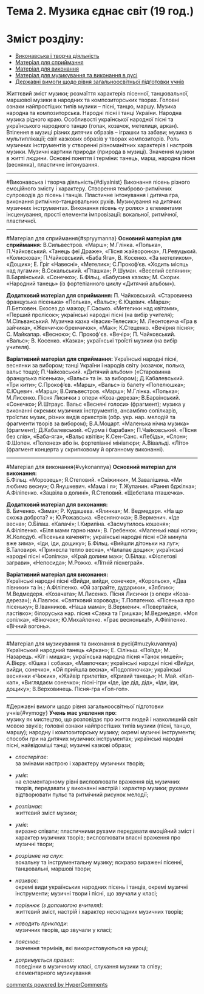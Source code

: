<div id="hypercomments_widget" class="js-hypercomments-widget invisible"></div>


Тема 2.  Музика єднає світ (19 год.)
============================================= 

Зміст розділу:
=============================================

*	[Виконавська і творча діяльність](#diyalnist)
*	[Матеріал для сприймання](#spryymanna)
*	[Матеріал для  виконання](#vykonannya)
*	[Матеріал для музикування  та  виконання в русі](#muzykuvannya)
*	[Державні вимоги  щодо рівня загальноосвітньої підготовки учнів](#vymogy)


Життєвий зміст музики; розмаїття характерів пісенної, танцювальної, маршової музики в народних та композиторських творах. Головні ознаки найпростіших типів музики – пісні, танцю, маршу. Музика народна та композиторська. Народні пісні і танці України. Народна музика рідного краю. Особливості української народної пісні та українського народного танцю (гопак, козачок, метелиця, аркан). Втілення в музиці різних дитячих образів – іграшки та забави; музика в мультиплікації; світ казкових образів у творах композиторів. Роль музичних інструментів у створенні різноманітних характерів і настроїв музики. Музичні картини природи (природа в музиці). Значення музики в житті людини.  Основні поняття і терміни: танець, марш, народна пісня (веснянка), пластичне інтонування.
<hr>

#Виконавська і творча діяльність{#diyalnist}
Виконання пісень різного емоційного змісту і характеру. Створення темброво-ритмічних супроводів до пісень і танців. Пластичне інтонування і дитяча гра, виконання ритмічно-танцювальних рухів. Музикування на дитячих музичних інструментах. Виконання пісень «у ролях» з елементами інсценування, прості елементи імпровізації: вокальної, ритмічної, пластичної.
<hr>

#Матеріал для сприймання{#spryymanna}
**Основний матеріал для сприймання:**
В.Сильвестров. «Марш»; М.Глінка. «Полька», П.Чайковський. «Танець феї Драже», «Пісня жайворонка», Л.Ревуцький. «Колискова»; П.Чайковський. «Баба Яга»,  В. Косенко. «За метеликом», «Дощик»; Е. Гріг «Навесні», «Метелик»; С.Прокоф‘єв. «Ходить місяць над лугами»; В.Сокальський. «Пташка»; Р.Шуман. «Веселий селянин»; В.Барвінський.  «Сонечко»;. Б.Фільц. «Бабусина казка»; М. Скорик. «Народний танець» (із фортепіанного циклу «Дитячий альбом»).

**Додатковий матеріал для сприймання:**
П. Чайковський. «Старовинна французька пісенька» «Полька», «Вальс»;  Є.Юцевич. «Марш»; Л.Бетховен. Екосез до мажор;    Г.Сасько. «Метелики над квітами», «Перший пролісок»; українські народні пісні (на вибір учителя); М.Сільванський. Музична казка «Івасик-Телесик»; М. Леонтовича «Гра в зайчика», «Женчичок-бренчичок», «Мак»; К.Стеценко. «Вечірня пісня»; С. Майкапар. «Весною»; С. Прокоф'єв. «Вечір»;  П. Чайковський. «Вальс»; В. Косенко. «Казка»; українські троїсті музики (на вибір учителя). 

**Варіативний матеріал для сприймання:**
Українські народні пісні, веснянки за вибором; танці України і народів світу (козачок, полька, вальс тощо); П.Чайковський. «Дитячий альбом» («Старовинна французька пісенька», «Вальс» та ін. за вибором); Д.Кабалевський. «Три кити»; С.Прокоф’єв. «Марш», «Вальс» із балету «Попелюшка»; Є.Юцевич. «Марш»; В.Сильвестров. «Марш»; М.Глінка. «Полька»; М.Лисенко. Пісня Лисички з опери «Коза-дереза»; В.Барвінський. «Сонечко»; Й.Штраус. Вальс «Весняні голоси» (фрагмент); музика у виконанні окремих музичних інструментів, ансамблю сопілкарів, троїстих музик, різних видів оркестрів (обр. укр. нар. мелодій та фрагменти творів за вибором); В.А.Моцарт. «Маленька нічна музика» (фрагмент); Д.Кабалевський. «Сурма і барабан»; П.Чайковський. «Пісня без слів», «Баба-яга», «Вальс квітів»; К.Сен-Санс. «Лебідь», «Слон»; Ф.Шопен. «Полонез» або ін. фортепіанні мініатюри; А.Вівальді. «Літо» (фрагмент концерта у скрипковому й органному виконанні).
<hr>

#Матеріал для  виконання{#vykonannya}
**Основний матеріал для виконання:**<br>Б.Фільц. «Морозець»; Я.Степовий. «Сніжинки», М.Завалішина. «Ми любимо весну»; О.Янушкевич. «Мама і я»; Т.Жупанин. «Рання бджілка»; А.Філіпенко. «Зацвіла в долині», Я.Степовий.  «Щебетала пташечка». 

**Додатковий матеріал для виконання:**<br>В. Биченко. «Зима»; Р. Кудашева. «Ялинка»; М. Ведмедеря. «На що схожа доброта? »;  Ю.Рожавська. «Весняночка»; В.Верменич. «Іде весна»; О.Білаш. «Калачі»;  І.Кириліна. «Засмутилось кошеня»; А.Філіпенко. «Біля мами гарно нам»;  В. Гребенюк. «Маленькі наші ноги»; Ж.Колодуб. «Пісенька каченят»; українські народні пісні «Ой минула вже зима», «Іди, іди, дощику»; Б.Фільц.  «Вийшли дітоньки на луг»;  В.Таловиря. «Принесла тепло весна», «Чалапає дощик»; українські народні пісні «Сопілка», «Край долини мак»; О.Білаш. «Фіолетові заграви», «Непосида»; М.Рожко. «Літній піснеграй».

**Варіативний матеріал для виконання:**<br>Українські народні пісні «Вийди, вийди, сонечко», «Корольок», «Два півники» та ін.; А.Філіпенко. «Ой заграйте, дударики», «Зяблик»; М.Ведмедеря. «Козачата»; М.Лисенко. Пісня Лисички (з опери «Коза-дереза»); А.Павлюк. «Святковий хоровод»; Т.Попатенко. «Пісенька про пісеньку»; В.Іванников. «Наша мама»; В.Верменич. «Повертайся, ластівко»; білоруська нар. пісня «Савка та Гришка»; М.Ведмедеря. «Моя сопілка», «Віночок»; Ю.Михайленко. «Грає веснонька!», А.Філіпенко. «Вічний вогонь».
<hr>

#Матеріал для музикування  та  виконання в русі{#muzykuvannya}
Український народний танець «Аркан»;   Е. Сіліньш. «Поїзд»; М. Назарець. «Кіт і мишка»; українська народна пісня «Танок мишей»; А.Вієру. «Кішка і собака», «Мавпочка»; українські народні пісні «Вийди, вийди, сонечко», «Ой прийшла весна», «Подоляночка»; українські веснянки «Чижик», «Жайвір прилетів», «Кривий танець»; Н. Май. «Кап-кап», «Виглядаєм сонечко»;  пісні-ігри  «Іде, іде дід, дід», «Іди, іди, дощику»;  В.Верховинець. Пісня-гра «Гоп-гоп».
<hr>

#Державні вимоги  щодо рівня загальноосвітньої підготовки учнів{#vymogy}
**Учень має уявлення про**:<br>музику як мистецтво, що розповідає про життя людей і навколишній світ мовою звуків;
головні ознаки найпростіших типів музики (пісні, танцю, маршу); народну і композиторську музику; окремі музичні інструменти; способи гри на дитячих музичних інструментах; українські народні пісні, найвідоміші танці; музичні казкові образи;

*	*спостерігає*:<br>за змінами настрою і характеру музичних творів;

*	*уміє*:<br>на елементарному рівні висловлювати враження від музичних творів, передавати у виконанні настрій і характер музики; рухами відтворювати пульс та ритмічний рисунок мелодії;

*	*розпізнає*:<br>життєвий зміст музики;

*	*уміє*: <br>виразно співати; пластичними рухами передавати емоційний зміст і характер музичних творів; висловлювати власні враження про музичні твори;  

*	*розрізняє на слух*: <br>вокальну та інструментальну музику; яскраво виражені пісенні, танцювальні, маршові твори;

*	*називає*: <br>окремі види українських народних пісень і танців, окремі музичні інструменти; музичні твори і пісні, що звучали у класі;

*	*порівнює (з допомогою вчителя)*: <br>життєвий зміст,  настрій і характер нескладних музичних творів;

*	*наводить приклади*: <br>музичних творів, що звучали у класі;

*	*пояснює*: <br>значення термінів, які використовуються на уроці;

*	*дотримується правил*: <br>поведінки в музичному класі, слухання музики та співу; елементарного музикування


<div class="js-hypercomments-container">
    <a href="http://hypercomments.com" class="hc-link" title="comments widget">comments powered by HyperComments</a>
</div>